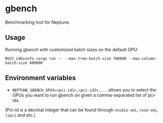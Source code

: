 # gbench

Benchmarking tool for Neptune.

## Usage

Running gbench with customized batch sizes on the default GPU:

`RUST_LOG=info cargo run -- --max-tree-batch-size 700000 --max-column-batch-size 400000`


## Environment variables

 - `NEPTUNE_GBENCH_GPUS=<pci-id1>,<pci-id2>,...` allows you to select the GPUs you want to run gbench on given a comma-separated list of pci-ids.

(Pci-id is a decimal integer that can be found through `nvidia-smi`, `rocm-smi`, `lspci` and etc.)

